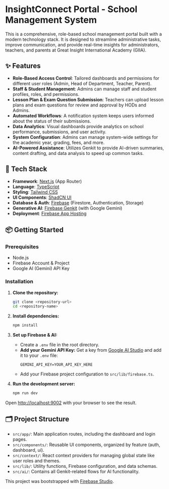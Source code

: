 # InsightConnect Portal - School Management System

This is a comprehensive, role-based school management portal built with a modern technology stack. It is designed to streamline administrative tasks, improve communication, and provide real-time insights for administrators, teachers, and parents at Great Insight International Academy (GIIA).

## ✨ Features

- **Role-Based Access Control**: Tailored dashboards and permissions for different user roles (Admin, Head of Department, Teacher, Parent).
- **Staff & Student Management**: Admins can manage staff and student profiles, roles, and permissions.
- **Lesson Plan & Exam Question Submission**: Teachers can upload lesson plans and exam questions for review and approval by HODs and Admins.
- **Automated Workflows**: A notification system keeps users informed about the status of their submissions.
- **Data Analytics**: Visual dashboards provide analytics on school performance, submissions, and user activity.
- **System Configuration**: Admins can manage system-wide settings for the academic year, grading, fees, and more.
- **AI-Powered Assistance**: Utilizes Genkit to provide AI-driven summaries, content drafting, and data analysis to speed up common tasks.

## 🚀 Tech Stack

- **Framework**: [Next.js](https://nextjs.org/) (App Router)
- **Language**: [TypeScript](https://www.typescriptlang.org/)
- **Styling**: [Tailwind CSS](https://tailwindcss.com/)
- **UI Components**: [ShadCN UI](https://ui.shadcn.com/)
- **Database & Auth**: [Firebase](https://firebase.google.com/) (Firestore, Authentication, Storage)
- **Generative AI**: [Firebase Genkit](https://firebase.google.com/docs/genkit) (with Google Gemini)
- **Deployment**: [Firebase App Hosting](https://firebase.google.com/docs/app-hosting)

## 📦 Getting Started

### Prerequisites

- Node.js
- Firebase Account & Project
- Google AI (Gemini) API Key

### Installation

1.  **Clone the repository:**
    ```bash
    git clone <repository-url>
    cd <repository-name>
    ```

2.  **Install dependencies:**
    ```bash
    npm install
    ```

3.  **Set up Firebase & AI:**
    - Create a `.env` file in the root directory.
    - **Add your Gemini API Key:** Get a key from [Google AI Studio](https://aistudio.google.com/app/apikey) and add it to your `.env` file:
      ```
      GEMINI_API_KEY=YOUR_API_KEY_HERE
      ```
    - Add your Firebase project configuration to `src/lib/firebase.ts`.

4.  **Run the development server:**
    ```bash
    npm run dev
    ```

Open [http://localhost:9002](http://localhost:9002) with your browser to see the result.

## 🗂️ Project Structure

- `src/app/`: Main application routes, including the dashboard and login pages.
- `src/components/`: Reusable UI components, organized by feature (auth, dashboard, ui).
- `src/context/`: React context providers for managing global state like user roles and themes.
- `src/lib/`: Utility functions, Firebase configuration, and data schemas.
- `src/ai/`: Contains all Genkit-related flows for AI functionality.

This project was bootstrapped with [Firebase Studio](https://firebase.google.com/docs/studio).
